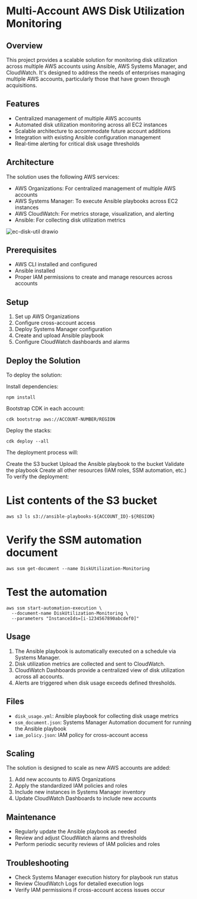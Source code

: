 # Multi-Account AWS Disk Utilization Monitoring

## Overview

This project provides a scalable solution for monitoring disk utilization across multiple AWS accounts using Ansible, AWS Systems Manager, and CloudWatch. It's designed to address the needs of enterprises managing multiple AWS accounts, particularly those that have grown through acquisitions.

## Features

- Centralized management of multiple AWS accounts
- Automated disk utilization monitoring across all EC2 instances
- Scalable architecture to accommodate future account additions
- Integration with existing Ansible configuration management
- Real-time alerting for critical disk usage thresholds
## Architecture

The solution uses the following AWS services:

- AWS Organizations: For centralized management of multiple AWS accounts
- AWS Systems Manager: To execute Ansible playbooks across EC2 instances
- AWS CloudWatch: For metrics storage, visualization, and alerting
- Ansible: For collecting disk utilization metrics

![ec-disk-util drawio](https://github.com/user-attachments/assets/dc89e71a-da1e-488a-b676-4ad1168dfac4)



## Prerequisites

- AWS CLI installed and configured
- Ansible installed
- Proper IAM permissions to create and manage resources across accounts

## Setup

1. Set up AWS Organizations
2. Configure cross-account access
3. Deploy Systems Manager configuration
4. Create and upload Ansible playbook
5. Configure CloudWatch dashboards and alarms

## Deploy the Solution

To deploy the solution:

Install dependencies:
```
npm install
```
Bootstrap CDK in each account:
```
cdk bootstrap aws://ACCOUNT-NUMBER/REGION
```
Deploy the stacks:
```
cdk deploy --all
```
The deployment process will:

Create the S3 bucket
Upload the Ansible playbook to the bucket
Validate the playbook
Create all other resources (IAM roles, SSM automation, etc.)
To verify the deployment:

# List contents of the S3 bucket
```
aws s3 ls s3://ansible-playbooks-${ACCOUNT_ID}-${REGION}
```

# Verify the SSM automation document
```
aws ssm get-document --name DiskUtilization-Monitoring
```

# Test the automation
```
aws ssm start-automation-execution \
  --document-name DiskUtilization-Monitoring \
  --parameters "InstanceIds=[i-1234567890abcdef0]"
```

## Usage

1. The Ansible playbook is automatically executed on a schedule via Systems Manager.
2. Disk utilization metrics are collected and sent to CloudWatch.
3. CloudWatch Dashboards provide a centralized view of disk utilization across all accounts.
4. Alerts are triggered when disk usage exceeds defined thresholds.

## Files

- `disk_usage.yml`: Ansible playbook for collecting disk usage metrics
- `ssm_document.json`: Systems Manager Automation document for running the Ansible playbook
- `iam_policy.json`: IAM policy for cross-account access

## Scaling

The solution is designed to scale as new AWS accounts are added:

1. Add new accounts to AWS Organizations
2. Apply the standardized IAM policies and roles
3. Include new instances in Systems Manager inventory
4. Update CloudWatch Dashboards to include new accounts

## Maintenance

- Regularly update the Ansible playbook as needed
- Review and adjust CloudWatch alarms and thresholds
- Perform periodic security reviews of IAM policies and roles

## Troubleshooting

- Check Systems Manager execution history for playbook run status
- Review CloudWatch Logs for detailed execution logs
- Verify IAM permissions if cross-account access issues occur



